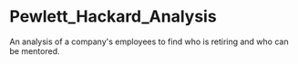 # Pewlett_Hackard_Analysis

An analysis of a company's employees to find who is retiring and who can be mentored.
